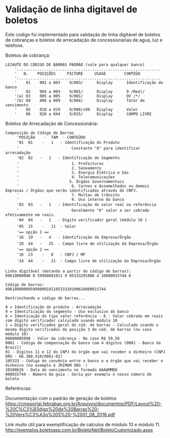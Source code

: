 # Validação de linha digitavel de boletos

Este codigo foi implementado para validação de linha digitável de boletos de cobranças e boletos de arrecadação de concessionárias de agua, luz e telefone.





Boletos de cobrança:

    LEIAUTE DO CÓDIGO DE BARRAS PADRÃO (vale para qualquer banco)
        '...............................................................    
        '   N.    POSIÇÕES     PICTURE     USAGE        CONTEÚO                
        '...............................................................    
        '    01    001 a 003    9/003/      Display      Identificação do banco
        '    02    004 a 004    9/001/      Display      9 /Real/
        '(a) 03    005 a 005    9/001/      Display      DV /*/
        '(b) 04    006 a 009    9/004/      Display      fator de vencimento
        '    05    010 a 019    9/008/v99   Display      Valor
        '    06    020 a 044    9/025/      Display      CAMPO LIVRE
        
Boletos de Arrecadação de Concessionária:


    Composição do Código de Barras
         'POSIÇÃO    -  TAM  - CONTEÚDO
         '01  01    -   1   - Identificação do Produto
         '                       Constante "8" para identificar arrecadação
         '02  02	-   1   - Identificação do Segmento 
         '                       1. Prefeituras
         '                       2. Saneamento
         '                       3. Energia Elétrica e Gás
         '                       4. Telecomunicações
         ' 	                    5. Órgãos Governamentais
         '                       6. Carnes e Assemelhados ou demais Empresas / Órgãos que serão identificadas através do CNPJ.
         '                       7. Multas de trânsito
         '                       9. Uso interno do banco
         '03  03	-   1   - Identificação do valor real ou referência
         '                       Geralmente "6" valor a ser cobrado efetivamente em reais.
         '04  04	-   1   - Dígito verificador geral (módulo 10 )
         '05  15    -   11  - Valor
         '== opção 1 ==
         '16  19	-   4   - Identificação da Empresa/Órgão
         '20  44	-   25  - Campo livre de utilização da Empresa/Órgão
         '== opção 2 ==
         '16  23    -   8   - CNPJ / MF
         '24  44    -   21  - Campo livre de utilização da Empresa/Órgão
    
    Linha digitável (motando a partir do código de barras): 
    89610000000 0 59980001011 9 05333201006 4 26000015744 6

    Código de barras:
    89610000000599800010110533320100626000015744 

    Destrinchando o código de barras...
    
    8 = Identificação do produto - Arrecadação
    9 = Identificação do segmento - Uso exclusivo do banco
    6 = Identicação do tipo valor referência - 6 - Valor cobrado em reais com dígito verificador calculado usando módulo 10
    1 = Dígito verificados geral do cód. de barras - Calculado usando o mesmo dígito verificados da posição 3 do cód. de barras (no caso módulo 10)
    00000005998 - Valor da cobrança - No caso R$ 59,58
    0001 - Código de compensação do banco com 4 dígitos (0001 - Banco do Brasil)
    01 - Dígitos 11 e 12 do CNPJ do órgão que vai receber o dinheiro (CNPJ ORG - 66.308.410/0001-02)
    105333 - Código do convênio entre o banco e o órgão que vai receber o dinheiro (no exemplo é JRIMUM ORG -)
    20100626 - Data de vencimento no formado AAAAMMDD
    000015744 - Número da guia - Seria por exemplo o nosso número do boleto


Referências:

Documentação com o padrão de geração de boletos
https://cmsportal.febraban.org.br/Arquivos/documentos/PDF/Layout%20-%20C%C3%B3digo%20de%20Barras%20-%20Vers%C3%A3o%205%20-%2001_08_2016.pdf


Link muito útil para exemplificação de calculos de módulo 10 e módulo 11.
http://exemplos.boletoasp.com.br/BoletoNet/BoletoCustomizado.aspx